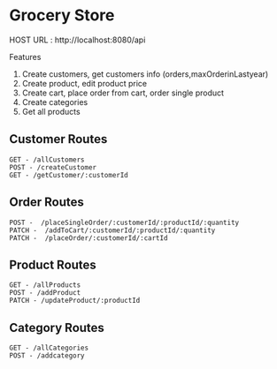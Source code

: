 # Grocery Store

HOST URL : http://localhost:8080/api

Features

1. Create customers, get customers info (orders,maxOrderinLastyear)
2. Create product, edit product price
3. Create cart, place order from cart, order single product
4. Create categories
5. Get all products

## Customer Routes

```
GET - /allCustomers
POST - /createCustomer
GET - /getCustomer/:customerId
```

## Order Routes

```
POST -  /placeSingleOrder/:customerId/:productId/:quantity
PATCH -  /addToCart/:customerId/:productId/:quantity
PATCH -  /placeOrder/:customerId/:cartId
```

## Product Routes

```
GET - /allProducts
POST - /addProduct
PATCH - /updateProduct/:productId
```

## Category Routes

```
GET - /allCategories
POST - /addcategory
```
